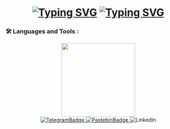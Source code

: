 <h1 align="center"><a href="[https://github.com/lookatme777]"><img src="https://readme-typing-svg.demolab.com?font=Fira+Code&duration=1&pause=&center=true&vCenter=true&width=435&lines=%D0%92%D1%81%D0%B5%D0%BC+%D0%BF%D1%80%D0%B8%D0%B2%D0%B5%D1%82!" alt="Typing SVG" /></a>
<a href="[https://github.com/lookatme777]"><img src="https://readme-typing-svg.demolab.com?font=Fira+Code&pause=1000&center=true&vCenter=true&width=435&lines=%D0%AF+%D0%BF%D1%80%D0%BE%D0%B1%D1%83%D1%8E+%D0%BF%D0%B8%D1%81%D0%B0%D1%82%D1%8C+%D0%BD%D0%B0+C%2B%2B" alt="Typing SVG" /></a></h1>

### :hammer_and_wrench: Languages and Tools :

<div id="header" align="center">
  <img src="https://media0.giphy.com/media/JfWPpXN0Dd4rEjYcH5/giphy.gif?cid=ecf05e476ez5opagwr33lulk0i5o9zfc0c7i9pf1pj2cvbce&ep=v1_gifs_related&rid=giphy.gif&ct=s" width="200"/>
  <div id="badges">
    <a href="https://t.me/prejdebivwiy">
      <img src="https://img.shields.io/badge/Telegram-blue?style=for-the-badge&logo=telegram" alt="TelegramBadge"/>
    </a>
    <a href="https://pastebin.com/u/chevengur">
      <img src="https://img.shields.io/badge/Pastebin-white?style=for-the-badge&logo=pastebin&logoColor=black" alt="PastebinBadge"/>
    </a>
    <img src="https://img.shields.io/badge/linkedin-blue?style=for-the-badge&logo=linkedin" alt="LinkedIn"/>
  </div>
  <img src="https://komarev.com/ghpvc/?username=lookatme777&style=flat-square&color=blueviolet" alt=""/>
</div>






<!--
**lookatme777/lookatme777** is a ✨ _special_ ✨ repository because its `README.md` (this file) appears on your GitHub profile.

Here are some ideas to get you started:

- 🔭 I’m currently working on ...
- 🌱 I’m currently learning ...
- 👯 I’m looking to collaborate on ...
- 🤔 I’m looking for help with ...
- 💬 Ask me about ...
- 📫 How to reach me: ...
- 😄 Pronouns: ...
- ⚡ Fun fact: ...
-->
